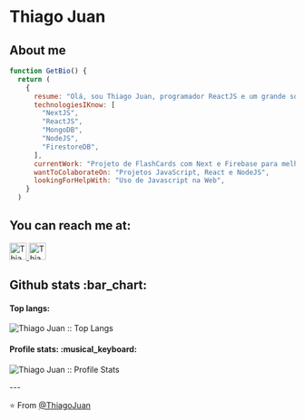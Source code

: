 <h1>Thiago Juan</h1>

<h2>About me</h2>

```javascript
function GetBio() {
  return (
    {
      resume: "Olá, sou Thiago Juan, programador ReactJS e um grande sonhador.",
      technologiesIKnow: [
        "NextJS",
        "ReactJS",
        "MongoDB",
        "NodeJS",
        "FirestoreDB",
      ],
      currentWork: "Projeto de FlashCards com Next e Firebase para melhorar a vida de estudantes",
      wantToColaborateOn: "Projetos JavaScript, React e NodeJS",
      lookingForHelpWith: "Uso de Javascript na Web",
    }
  )
```

<h2>You can reach me at:</h2>

<p>
  <a href="https://www.linkedin.com/in/thiago-juan-4725771b4/">
    <img src="https://www.vectorlogo.zone/logos/linkedin/linkedin-icon.svg" alt="Thiago Juan's LinkedIn Profile" height="30" width="30">
  </a

  <a href="https://www.instagram.com/tjuan.dev/">
    <img src="https://www.vectorlogo.zone/logos/instagram/instagram-icon.svg" alt="Thiago Juan's Instagram Profile" height="30" width="30">
  </a>
</p>

<h2>Github stats :bar_chart:</h2>

<h4>Top langs:</h4>

<p><img src="https://github-readme-stats.vercel.app/api/top-langs/?username=ThiagoJuanDEV&langs_count=10&theme=merko&layout=compact" alt="Thiago Juan :: Top Langs" /></p>

<h4>Profile stats: :musical_keyboard:</h4>

<p><img src="https://github-readme-stats.vercel.app/api?username=ThiagoJuanDEV&show_icons=true&theme=merko" alt="Thiago Juan :: Profile Stats" /></p>
---

⭐️ From [@ThiagoJuan](https://github.com/ThiagoJuanDEV)
